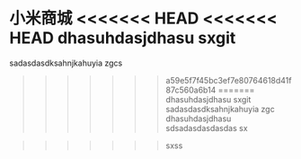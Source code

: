 ﻿小米商城
<<<<<<< HEAD
<<<<<<< HEAD
dhasuhdasjdhasu  sxgit
=======
sadasdasdksahnjkahuyia   zgcs

>>>>>>> a59e5f7f45bc3ef7e80764618d41f87c560a6b14
=======
dhasuhdasjdhasu  sxgit
sadasdasdksahnjkahuyia   zgc
dhasuhdasjdhasu  sdsadasdasdasdas  sx

>>>>>>> sxss
